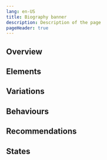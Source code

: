 ```yaml
---
lang: en-US
title: Biography banner
description: Description of the page
pageHeader: true
---
```


## Overview

## Elements

## Variations

## Behaviours

## Recommendations

## States